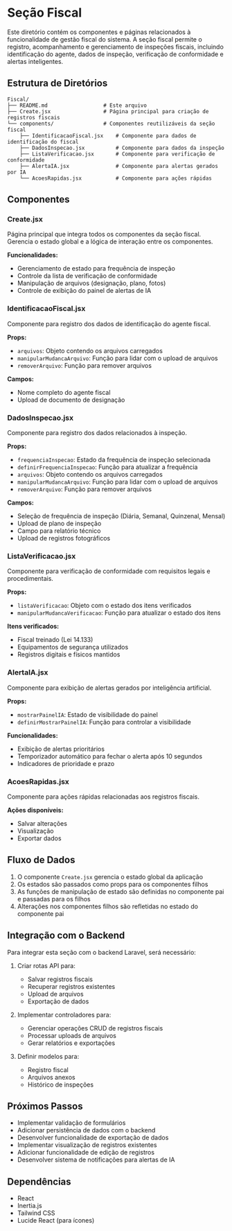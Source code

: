 # Seção Fiscal

Este diretório contém os componentes e páginas relacionados à funcionalidade de gestão fiscal do sistema. A seção fiscal permite o registro, acompanhamento e gerenciamento de inspeções fiscais, incluindo identificação do agente, dados de inspeção, verificação de conformidade e alertas inteligentes.

## Estrutura de Diretórios

```
Fiscal/
├── README.md                  # Este arquivo
├── Create.jsx                 # Página principal para criação de registros fiscais
└── components/                # Componentes reutilizáveis da seção fiscal
    ├── IdentificacaoFiscal.jsx    # Componente para dados de identificação do fiscal
    ├── DadosInspecao.jsx          # Componente para dados da inspeção
    ├── ListaVerificacao.jsx       # Componente para verificação de conformidade
    ├── AlertaIA.jsx               # Componente para alertas gerados por IA
    └── AcoesRapidas.jsx           # Componente para ações rápidas
```

## Componentes

### Create.jsx

Página principal que integra todos os componentes da seção fiscal. Gerencia o estado global e a lógica de interação entre os componentes.

**Funcionalidades:**
- Gerenciamento de estado para frequência de inspeção
- Controle da lista de verificação de conformidade
- Manipulação de arquivos (designação, plano, fotos)
- Controle de exibição do painel de alertas de IA

### IdentificacaoFiscal.jsx

Componente para registro dos dados de identificação do agente fiscal.

**Props:**
- `arquivos`: Objeto contendo os arquivos carregados
- `manipularMudancaArquivo`: Função para lidar com o upload de arquivos
- `removerArquivo`: Função para remover arquivos

**Campos:**
- Nome completo do agente fiscal
- Upload de documento de designação

### DadosInspecao.jsx

Componente para registro dos dados relacionados à inspeção.

**Props:**
- `frequenciaInspecao`: Estado da frequência de inspeção selecionada
- `definirFrequenciaInspecao`: Função para atualizar a frequência
- `arquivos`: Objeto contendo os arquivos carregados
- `manipularMudancaArquivo`: Função para lidar com o upload de arquivos
- `removerArquivo`: Função para remover arquivos

**Campos:**
- Seleção de frequência de inspeção (Diária, Semanal, Quinzenal, Mensal)
- Upload de plano de inspeção
- Campo para relatório técnico
- Upload de registros fotográficos

### ListaVerificacao.jsx

Componente para verificação de conformidade com requisitos legais e procedimentais.

**Props:**
- `listaVerificacao`: Objeto com o estado dos itens verificados
- `manipularMudancaVerificacao`: Função para atualizar o estado dos itens

**Itens verificados:**
- Fiscal treinado (Lei 14.133)
- Equipamentos de segurança utilizados
- Registros digitais e físicos mantidos

### AlertaIA.jsx

Componente para exibição de alertas gerados por inteligência artificial.

**Props:**
- `mostrarPainelIA`: Estado de visibilidade do painel
- `definirMostrarPainelIA`: Função para controlar a visibilidade

**Funcionalidades:**
- Exibição de alertas prioritários
- Temporizador automático para fechar o alerta após 10 segundos
- Indicadores de prioridade e prazo

### AcoesRapidas.jsx

Componente para ações rápidas relacionadas aos registros fiscais.

**Ações disponíveis:**
- Salvar alterações
- Visualização
- Exportar dados

## Fluxo de Dados

1. O componente `Create.jsx` gerencia o estado global da aplicação
2. Os estados são passados como props para os componentes filhos
3. As funções de manipulação de estado são definidas no componente pai e passadas para os filhos
4. Alterações nos componentes filhos são refletidas no estado do componente pai

## Integração com o Backend

Para integrar esta seção com o backend Laravel, será necessário:

1. Criar rotas API para:
   - Salvar registros fiscais
   - Recuperar registros existentes
   - Upload de arquivos
   - Exportação de dados

2. Implementar controladores para:
   - Gerenciar operações CRUD de registros fiscais
   - Processar uploads de arquivos
   - Gerar relatórios e exportações

3. Definir modelos para:
   - Registro fiscal
   - Arquivos anexos
   - Histórico de inspeções

## Próximos Passos

- Implementar validação de formulários
- Adicionar persistência de dados com o backend
- Desenvolver funcionalidade de exportação de dados
- Implementar visualização de registros existentes
- Adicionar funcionalidade de edição de registros
- Desenvolver sistema de notificações para alertas de IA


## Dependências

- React
- Inertia.js
- Tailwind CSS
- Lucide React (para ícones) 